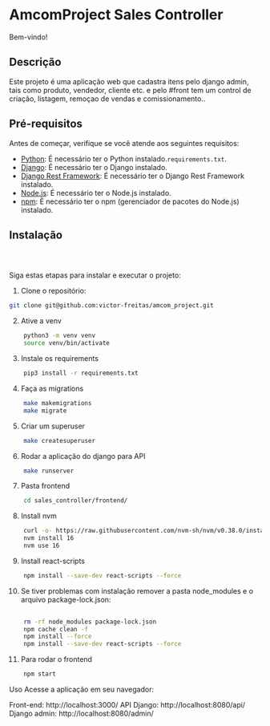# AmcomProject Sales Controller

Bem-vindo!

## Descrição

Este projeto é uma aplicação web que cadastra itens pelo django admin, tais como produto, vendedor, cliente etc. e pelo #front tem um control de criação, listagem, remoçao de vendas e comissionamento..

## Pré-requisitos

Antes de começar, verifique se você atende aos seguintes requisitos:

- [Python](https://www.python.org/downloads/): É necessário ter o Python instalado.`requirements.txt`.
- [Django](https://www.djangoproject.com/): É necessário ter o Django instalado.
- [Django Rest Framework](https://www.django-rest-framework.org/): É necessário ter o Django Rest Framework instalado.
- [Node.js](https://nodejs.org/): É necessário ter o Node.js instalado.
- [npm](https://www.npmjs.com/): É necessário ter o npm (gerenciador de pacotes do Node.js) instalado.

## Instalação

```bash
```    
```bash
```
    
```bash
```
    


    
Siga estas etapas para instalar e executar o projeto:

1. Clone o repositório:

```bash
git clone git@github.com:victor-freitas/amcom_project.git

```
2. Ative a venv
```bash
    python3 -m venv venv
    source venv/bin/activate
```
3. Instale os requirements
```bash
    pip3 install -r requirements.txt
```
4. Faça as migrations
```bash
    make makemigrations
    make migrate
```
5. Criar um superuser
```bash
    make createsuperuser
```
6. Rodar a aplicação do django para API
```bash
    make runserver
```
7. Pasta frontend
```bash
    cd sales_controller/frontend/
```
8. Install nvm
```bash
    curl -o- https://raw.githubusercontent.com/nvm-sh/nvm/v0.38.0/install.sh | bash
    nvm install 16
    nvm use 16
```
9. Install react-scripts
```bash
    npm install --save-dev react-scripts --force
```
10. Se tiver problemas com instalação remover a pasta node_modules e o arquivo package-lock.json:
```bash
    
    rm -rf node_modules package-lock.json
    npm cache clean -f
    npm install --force
    npm install --save-dev react-scripts --force
```
11. Para rodar o frontend
```bash
    npm start
```
    

Uso
Acesse a aplicação em seu navegador:

Front-end: http://localhost:3000/
API Django: http://localhost:8080/api/
Django admin: http://localhost:8080/admin/

